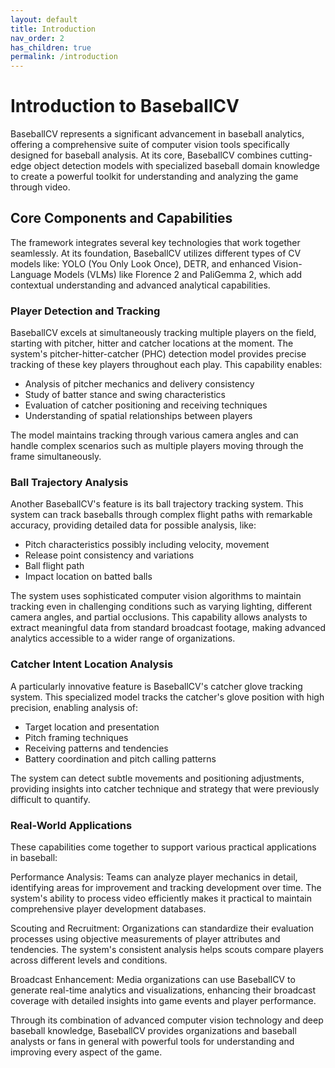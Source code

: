 ```yaml
---
layout: default
title: Introduction
nav_order: 2
has_children: true
permalink: /introduction
---
```


# Introduction to BaseballCV

BaseballCV represents a significant advancement in baseball analytics, offering a comprehensive suite of computer vision tools specifically designed for baseball analysis. At its core, BaseballCV combines cutting-edge object detection models with specialized baseball domain knowledge to create a powerful toolkit for understanding and analyzing the game through video.

## Core Components and Capabilities

The framework integrates several key technologies that work together seamlessly. At its foundation, BaseballCV utilizes different types of CV models like: YOLO (You Only Look Once), DETR,  and enhanced Vision-Language Models (VLMs) like Florence 2 and PaliGemma 2, which add contextual understanding and advanced analytical capabilities.

### Player Detection and Tracking

BaseballCV excels at simultaneously tracking multiple players on the field, starting with pitcher, hitter and catcher locations at the moment. The system's pitcher-hitter-catcher (PHC) detection model provides precise tracking of these key players throughout each play. This capability enables:

- Analysis of pitcher mechanics and delivery consistency
- Study of batter stance and swing characteristics
- Evaluation of catcher positioning and receiving techniques
- Understanding of spatial relationships between players

The model maintains tracking through various camera angles and can handle complex scenarios such as multiple players moving through the frame simultaneously.

### Ball Trajectory Analysis

Another BaseballCV's feature is its ball trajectory tracking system. This system can track baseballs through complex flight paths with remarkable accuracy, providing detailed data for possible analysis, like:

- Pitch characteristics possibly including velocity, movement
- Release point consistency and variations
- Ball flight path
- Impact location on batted balls

The system uses sophisticated computer vision algorithms to maintain tracking even in challenging conditions such as varying lighting, different camera angles, and partial occlusions. This capability allows analysts to extract meaningful data from standard broadcast footage, making advanced analytics accessible to a wider range of organizations.

### Catcher Intent Location Analysis

A particularly innovative feature is BaseballCV's catcher glove tracking system. This specialized model tracks the catcher's glove position with high precision, enabling analysis of:

- Target location and presentation
- Pitch framing techniques
- Receiving patterns and tendencies
- Battery coordination and pitch calling patterns

The system can detect subtle movements and positioning adjustments, providing insights into catcher technique and strategy that were previously difficult to quantify.

### Real-World Applications

These capabilities come together to support various practical applications in baseball:

Performance Analysis:
Teams can analyze player mechanics in detail, identifying areas for improvement and tracking development over time. The system's ability to process video efficiently makes it practical to maintain comprehensive player development databases.

Scouting and Recruitment:
Organizations can standardize their evaluation processes using objective measurements of player attributes and tendencies. The system's consistent analysis helps scouts compare players across different levels and conditions.

Broadcast Enhancement:
Media organizations can use BaseballCV to generate real-time analytics and visualizations, enhancing their broadcast coverage with detailed insights into game events and player performance.

Through its combination of advanced computer vision technology and deep baseball knowledge, BaseballCV provides organizations and baseball analysts or fans in general with powerful tools for understanding and improving every aspect of the game.
